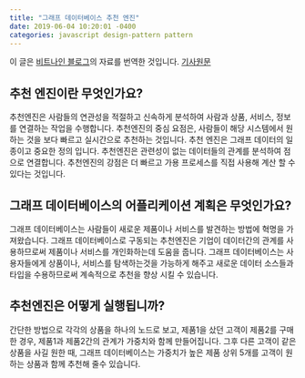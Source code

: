 ```yaml
---
title: "그래프 데이터베이스 추천 엔진"
date: 2019-06-04 10:20:01 -0400
categories: javascript design-pattern pattern
---
```

이 글은 [비트나인 블로그](https://bitnine.tistory.com/entry/Graph-Database-Recommendation-Engine?category=552568)의 자료를 번역한 것입니다. [기사원문](https://bitnine.tistory.com/entry/Graph-Database-Recommendation-Engine?category=552568)

## 추천 엔진이란 무엇인가요?
추천엔진은 사람들의 연관성을 적절하고 신속하게 분석하여 사람과 상품, 서비스, 정보를 연결하는 작업을 수행합니다. 추천엔진의 중심 요점은, 사람들이 해당 시스템에서 원하는 것을 보다 빠르고 실시간으로 추천하는 것입니다. 추천 엔진은 그래프 데이터의 일종이고 중요한 정의 입니다. 추천엔진은 관련성이 없는 데이터들의 관계를 분석하여 점으로 연결합니다. 추천엔진의 강점은 더 빠르고 가용 프로세스를 직접 사용해 계산 할 수 있다는 것입니다.

## 그래프 데이터베이스의 어플리케이션 계획은 무엇인가요?
그래프 데이터베이스는 사람들이 새로운 제품이나 서비스를 발견하는 방법에 혁명을 가져왔습니다. 그래프 데이터베이스로 구동되는 추천엔진은 기업이 데이터간의 관계를 사용하므로써 제품이나 서비스를 개인화하는데 도움을 줍니다. 그래프 데이터베이스는 사용자들에게 상품이나, 서비스를 탐색하는것을 가능하게 해주고 새로운 데이터 소스들과 타입을 수용하므로써 계속적으로 추천을 향상 시킬 수 있습니다.

## 추천엔진은 어떻게 실행됩니까?
간단한 방법으로 각각의 상품을 하나의 노드로 보고, 제품1을 샀던 고객이 제품2를 구매한 경우, 제품1과 제품2간의 관계가 가중치와 함께 만들어집니다. 그후 다른 고객이 같은 상품을 사길 원한 때, 그래프 데이터베이스는 가중치가 높은 제품 상위 5개를 고객이 원하는 상품과 함께 추천해 줄수 있습니다.
